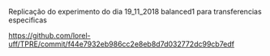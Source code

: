 Replicação do experimento do dia 19_11_2018 balanced1 para transferencias especificas

https://github.com/lorel-uff/TPRE/commit/f44e7932eb986cc2e8eb8d7d032772dc99cb7edf
